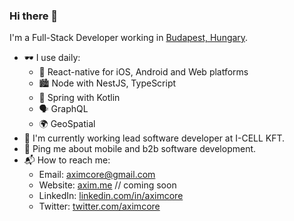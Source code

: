 ### Hi there 👋

I'm a Full-Stack Developer working in [Budapest, Hungary](https://goo.gl/maps/77zLhS6WYtYyNyDk8).

- 🕶 I use daily:
  - 📱 React-native for iOS, Android and Web platforms
  - 🏙 Node with NestJS, TypeScript
  - 🌿 Spring with Kotlin
  - 🗣 GraphQL
  - 🌍 GeoSpatial
- 🌆 I'm currently working lead software developer at I-CELL KFT.
- 💬 Ping me about mobile and b2b software development.
- 📬 How to reach me:
  - Email: [aximcore@gmail.com](mailto:aximcore@gmail.com)
  - Website: [axim.me](https://axim.me) // coming soon
  - LinkedIn: [linkedin.com/in/aximcore](https://www.linkedin.com/in/aximcore/)
  - Twitter: [twitter.com/aximcore](https://twitter.com/aximcore)

<!--
**aximcore/aximcore** is a ✨ _special_ ✨ repository because its `README.md` (this file) appears on your GitHub profile.

Here are some ideas to get you started:

- 🔭 I’m currently working on ...
- 🌱 I’m currently learning ...
- 👯 I’m looking to collaborate on ...
- 🤔 I’m looking for help with ...
- 💬 Ask me about ...
- 📫 How to reach me: ...
- 😄 Pronouns: ...
- ⚡ Fun fact: ...


[![AximCore GitHub stats](https://github-readme-stats.vercel.app/api?username=aximcore&count_private=true)](https://github.com/anuraghazra/github-readme-stats)

[![Top Langs](https://github-readme-stats.vercel.app/api/top-langs/?username=aximcore)](https://github.com/anuraghazra/github-readme-stats)
-->
